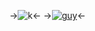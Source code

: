->![k](https://64.media.tumblr.com/c1a8621b9609597607136c4414e1561a/689741eb3c8ecfec-24/s1280x1920/e8c95ece92ca97452e1307453280d2ade0fb9044.pnj)<-
->[![guy](![17379834874894291247417623951932](https://64.media.tumblr.com/2887d5570dd6ecfbed779d9bff9763da/113d1b949bdeb6d9-8e/s250x400/d46d7082b8091690a541b348b1406313e0f0468d.pnj)
)](https://rentry.co/angelsarecute/)<-
